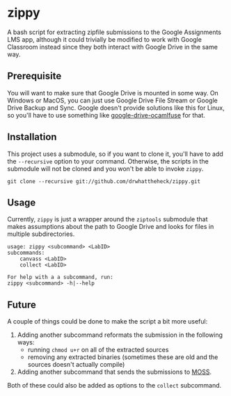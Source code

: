 zippy
=====

A bash script for extracting zipfile submissions to the Google Assignments LMS app,
although it could trivially be modified to work with Google Classroom instead
since they both interact with Google Drive in the same way.

Prerequisite
------------

You will want to make sure that Google Drive is mounted in some way.  On
Windows or MacOS, you can just use Google Drive File Stream or Google Drive
Backup and Sync.  Google doesn't provide solutions like this for Linux, so
you'll have to use something like
[google-drive-ocamlfuse](https://github.com/astrada/google-drive-ocamlfuse)
for that.

Installation
------------

This project uses a submodule, so if you want to clone it, you'll have to add
the `--recursive` option to your command.  Otherwise, the scripts in the
submodule will not be cloned and you won't be able to invoke `zippy`.

    git clone --recursive git://github.com/drwhattheheck/zippy.git

Usage
-----

Currently, `zippy` is just a wrapper around the `ziptools` submodule that makes
assumptions about the path to Google Drive and looks for files in multiple
subdirectories.

    usage: zippy <subcommand> <LabID>
    subcommands:
        canvass <LabID>
        collect <LabID>

    For help with a a subcommand, run:
    zippy <subcommand> -h|--help

Future
------

A couple of things could be done to make the script a bit more useful:

1. Adding another subcommand reformats the submission in the following ways:
   - running `chmod u+r` on all of the extracted sources
   - removing any extracted binaries (sometimes these are old and the sources
     doesn't actually compile)
2. Adding another subcommand that sends the submissions to
   [MOSS](https://theory.stanford.edu/~aiken/moss/).

Both of these could also be added as options to the `collect` subcommand.

